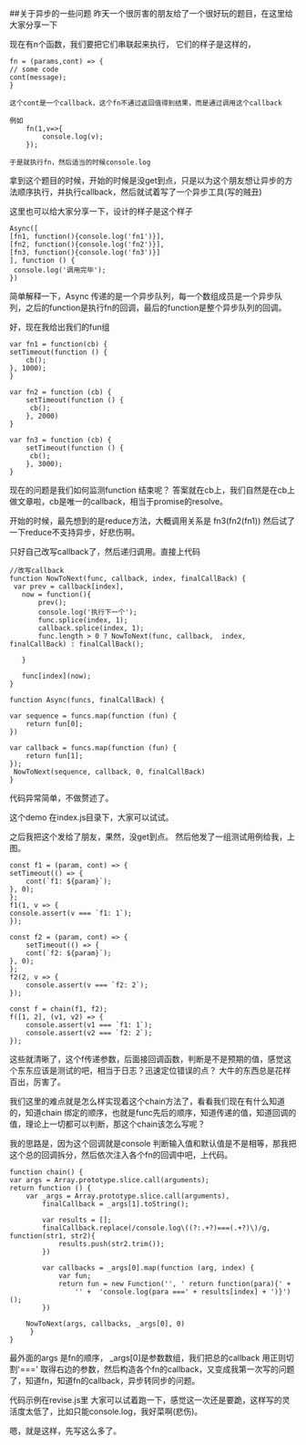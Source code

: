 ##关于异步的一些问题
昨天一个很厉害的朋友给了一个很好玩的题目，在这里给大家分享一下

现在有n个函数，我们要把它们串联起来执行，
它们的样子是这样的，

	fn = (params,cont) => {
    // some code
    cont(message);
	}

	这个cont是一个callback，这个fn不通过返回值得到结果，而是通过调用这个callback

	例如
		fn(1,v=>{
  			console.log(v);
		});

	于是就执行fn，然后适当的时候console.log


拿到这个题目的时候，开始的时候是没get到点，只是以为这个朋友想让异步的方法顺序执行，并执行callback，然后就试着写了一个异步工具(写的贼丑)

这里也可以给大家分享一下，设计的样子是这个样子

	Async([
    [fn1, function(){console.log('fn1')}],
    [fn2, function(){console.log('fn2')}],
    [fn3, function(){console.log('fn3')}]
	], function () {
   	 console.log('调用完毕');	
	})
	
简单解释一下，Async 传递的是一个异步队列，每一个数组成员是一个异步队列，之后的function是执行fn的回调，最后的function是整个异步队列的回调。

好，现在我给出我们的fun组

	var fn1 = function(cb) {
    setTimeout(function () {
        cb();
    }, 1000);
	}

	var fn2 = function (cb) {
    	setTimeout(function () {
       	 cb();
    	}, 2000)
	}

	var fn3 = function (cb) {
    	setTimeout(function () {
       	 cb();
    	}, 3000);	
	}
	
现在的问题是我们如何监测function 结束呢？ 答案就在cb上，我们自然是在cb上做文章啦，cb是唯一的callback，相当于promise的resolve。

开始的时候，最先想到的是reduce方法，大概调用关系是 fn3(fn2(fn1)) 然后试了一下reduce不支持异步，好悲伤啊。

只好自己改写callback了，然后递归调用。直接上代码

	//改写callback
	function NowToNext(func, callback, index, finalCallBack) {
  	 var prev = callback[index],
       now = function(){
           prev();
           console.log('执行下一个');
           func.splice(index, 1);
           callback.splice(index, 1);
           func.length > 0 ? NowToNext(func, callback,  index, finalCallBack) : finalCallBack();

       }

       func[index](now);
	}

	function Async(funcs, finalCallBack) {

    var sequence = funcs.map(function (fun) {
        return fun[0];
    })

    var callback = funcs.map(function (fun) {
        return fun[1];
    });
   	 NowToNext(sequence, callback, 0, finalCallBack)
	}
	
代码异常简单，不做赘述了。

这个demo 在index.js目录下，大家可以试试。

之后我把这个发给了朋友，果然，没get到点。
然后他发了一组测试用例给我，上图。

	const f1 = (param, cont) => {
    setTimeout(() => {
        cont(`f1: ${param}`);
    }, 0);
	};
	f1(1, v => {
    console.assert(v === `f1: 1`);
	});

	const f2 = (param, cont) => {
   	 	setTimeout(() => {
        cont(`f2: ${param}`);
    }, 0);
	};
	f2(2, v => {
   	 	console.assert(v === `f2: 2`);
	});

	const f = chain(f1, f2);
	f([1, 2], (v1, v2) => {
    	console.assert(v1 === `f1: 1`);
    	console.assert(v2 === `f2: 2`);
	});

这些就清晰了，这个f传递参数，后面接回调函数，判断是不是预期的值，感觉这个东东应该是测试的吧，相当于日志？迅速定位错误的点？ 大牛的东西总是花样百出，厉害了。
	
我们这里的难点就是怎么样实现着这个chain方法了，看看我们现在有什么知道的，知道chain 绑定的顺序，也就是func先后的顺序，知道传递的值，知道回调的值，理论上一切都可以判断，那这个chain该怎么写呢？

我的思路是，因为这个回调就是console 判断输入值和默认值是不是相等，那我把这个总的回调拆分，然后依次注入各个fn的回调中吧，上代码。

	function chain() {
    var args = Array.prototype.slice.call(arguments);
    return function () {
        var _args = Array.prototype.slice.call(arguments),
            finalCallback = _args[1].toString();

            var results = [];
            finalCallback.replace(/console.log\((?:.+?)===(.+?)\)/g, function(str1, str2){
                results.push(str2.trim());
            })

            var callbacks = _args[0].map(function (arg, index) {
                var fun;
                return fun = new Function('', ' return function(para){' +
                    '' +  'console.log(para ===' + results[index] + ')}')();
            })
        
        NowToNext(args, callbacks, _args[0], 0)
   		 }
	}
最外面的args 是fn的顺序， _args[0]是参数数组，我们把总的callback 用正则切割'===' 取得右边的参数，然后构造各个fn的callback，又变成我第一次写的问题了，知道fn，知道fn的callback，异步转同步的问题。

代码示例在revise.js里
大家可以试着跑一下，感觉这一次还是要跪，这样写的灵活度太低了，比如只能console.log，我好菜啊(悲伤)。

嗯，就是这样，先写这么多了。	
		
